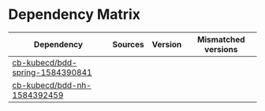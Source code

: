 # Dependency Matrix

Dependency | Sources | Version | Mismatched versions
---------- | ------- | ------- | -------------------
[cb-kubecd/bdd-spring-1584390841](https://github.com/cb-kubecd/bdd-spring-1584390841.git) |  | []() | 
[cb-kubecd/bdd-nh-1584392459](https://github.com/cb-kubecd/bdd-nh-1584392459.git) |  | []() | 
